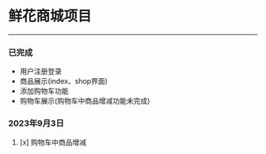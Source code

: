# 鲜花商城项目

---

### 已完成

- 用户注册登录
- 商品展示(index、shop界面)
- 添加购物车功能
- 购物车展示(购物车中商品增减功能未完成)

### 2023年9月3日

1. [x] 购物车中商品增减

